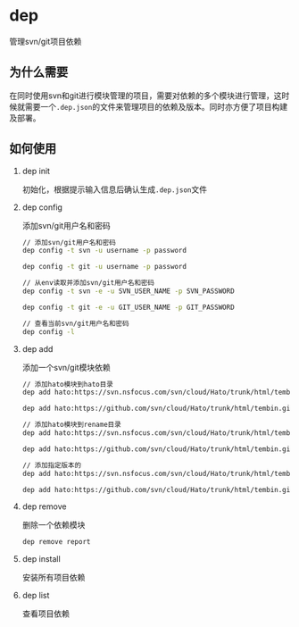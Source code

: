 # dep
管理svn/git项目依赖

## 为什么需要
在同时使用svn和git进行模块管理的项目，需要对依赖的多个模块进行管理，这时候就需要一个`.dep.json`的文件来管理项目的依赖及版本。同时亦方便了项目构建及部署。

## 如何使用

1. dep init

	初始化，根据提示输入信息后确认生成`.dep.json`文件
	
2. dep config

    添加svn/git用户名和密码
    
    ```bash
    // 添加svn/git用户名和密码
    dep config -t svn -u username -p password
    
    dep config -t git -u username -p password
   
    // 从env读取并添加svn/git用户名和密码
    dep config -t svn -e -u SVN_USER_NAME -p SVN_PASSWORD
    
    dep config -t git -e -u GIT_USER_NAME -p GIT_PASSWORD
   
    // 查看当前svn/git用户名和密码
    dep config -l
    ```
   
3. dep add

	添加一个svn/git模块依赖

	```bash
    // 添加hato模块到hato目录
    dep add hato:https://svn.nsfocus.com/svn/cloud/Hato/trunk/html/tembin/

    dep add hato:https://github.com/svn/cloud/Hato/trunk/html/tembin.git
    
    // 添加hato模块到rename目录
    dep add hato:https://svn.nsfocus.com/svn/cloud/Hato/trunk/html/tembin/ ./rename

    dep add hato:https://github.com/svn/cloud/Hato/trunk/html/tembin.git ./rename
    
    // 添加指定版本的
    dep add hato:https://svn.nsfocus.com/svn/cloud/Hato/trunk/html/tembin/ -r 86354

    dep add hato:https://github.com/svn/cloud/Hato/trunk/html/tembin.git -r 86354
	```

4. dep remove

    删除一个依赖模块
    
    ```bash
    dep remove report
    ```
   
5. dep install

    安装所有项目依赖
    
6. dep list

    查看项目依赖       
